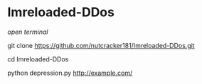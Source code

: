 # Imreloaded-DDos

*open terminal*

git clone https://github.com/nutcracker181/Imreloaded-DDos.git

cd Imreloaded-DDos

python depression.py http://example.com/
